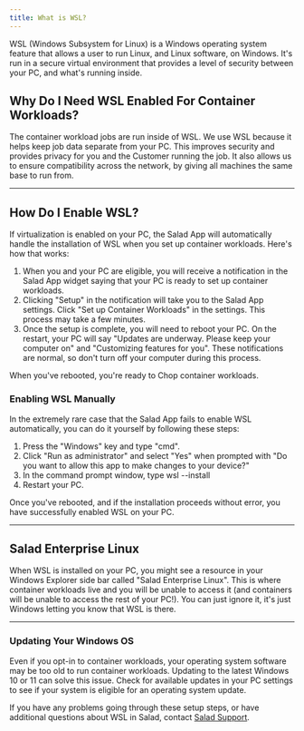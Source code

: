 ```yaml
---
title: What is WSL?
---
```


WSL (Windows Subsystem for Linux) is a Windows operating system feature that allows a user to run Linux, and Linux
software, on Windows. It's run in a secure virtual environment that provides a level of security between your PC, and
what's running inside.

## Why Do I Need WSL Enabled For Container Workloads?

The container workload jobs are run inside of WSL. We use WSL because it helps keep job data separate from your PC. This
improves security and provides privacy for you and the Customer running the job. It also allows us to ensure
compatibility across the network, by giving all machines the same base to run from.

---

## How Do I Enable WSL?

If virtualization is enabled on your PC, the Salad App will automatically handle the installation of WSL when you set up
container workloads. Here's how that works:

1. When you and your PC are eligible, you will receive a notification in the Salad App widget saying that your PC is
   ready to set up container workloads.
2. Clicking "Setup" in the notification will take you to the Salad App settings. Click "Set up Container Workloads" in
   the settings. This process may take a few minutes.
3. Once the setup is complete, you will need to reboot your PC. On the restart, your PC will say "Updates are underway.
   Please keep your computer on" and "Customizing features for you". These notifications are normal, so don't turn off
   your computer during this process.

When you've rebooted, you're ready to Chop container workloads.

### Enabling WSL Manually

In the extremely rare case that the Salad App fails to enable WSL automatically, you can do it yourself by following
these steps:

1. Press the "Windows" key and type "cmd".
2. Click "Run as administrator" and select "Yes" when prompted with "Do you want to allow this app to make changes to
   your device?"
3. In the command prompt window, type wsl --install
4. Restart your PC.

Once you've rebooted, and if the installation proceeds without error, you have successfully enabled WSL on your PC.

---

## Salad Enterprise Linux

When WSL is installed on your PC, you might see a resource in your Windows Explorer side bar called "Salad Enterprise
Linux". This is where container workloads live and you will be unable to access it (and containers will be unable to
access the rest of your PC!). You can just ignore it, it's just Windows letting you know that WSL is there.

---

### Updating Your Windows OS

Even if you opt-in to container workloads, your operating system software may be too old to run container workloads.
Updating to the latest Windows 10 or 11 can solve this issue. Check for available updates in your PC settings to see if
your system is eligible for an operating system update.

If you have any problems going through these setup steps, or have additional questions about WSL in Salad, contact
[Salad Support](/docs/guides/your-pc/216-how-to-create-a-support-ticket).
